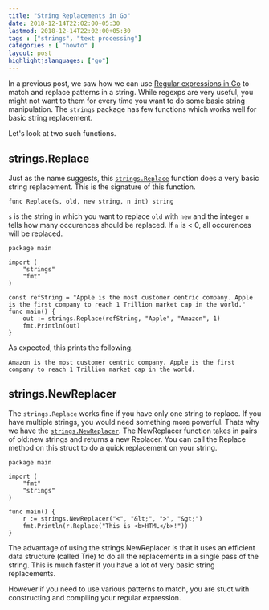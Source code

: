 ```yaml
---
title: "String Replacements in Go"
date: 2018-12-14T22:02:00+05:30
lastmod: 2018-12-14T22:02:00+05:30
tags : ["strings", "text processing"]
categories : [ "howto" ]
layout: post
highlightjslanguages: ["go"]
---
```


In a previous post, we saw how we can use [Regular expressions in Go](/regular-expressions-in-go/) to match and replace patterns in a string. While regexps are very useful, you might not want to them for every time you want to do some basic string manipulation. The `strings` package has few functions which works well for basic string replacement.

Let's look at two such functions.

<!--more-->

## strings.Replace

Just as the name suggests, this [`strings.Replace`](https://golang.org/pkg/strings/#Replace) function does a very basic string replacement. This is the signature of this function.

    func Replace(s, old, new string, n int) string

`s` is the string in which you want to replace `old` with `new` and the integer `n` tells how many occurences should be replaced. If `n` is < 0, all occurences will be replaced.

    package main

    import (
        "strings"
        "fmt"
    )

    const refString = "Apple is the most customer centric company. Apple is the first company to reach 1 Trillion market cap in the world."
    func main() {
        out := strings.Replace(refString, "Apple", "Amazon", 1)
        fmt.Println(out)
    }

As expected, this prints the following.

    Amazon is the most customer centric company. Apple is the first company to reach 1 Trillion market cap in the world.

## strings.NewReplacer

The `strings.Replace` works fine if you have only one string to replace. If you have multiple strings, you would need something more powerful. Thats why we have the [`strings.NewReplacer`](https://golang.org/pkg/strings/#NewReplacer). The NewReplacer function takes in pairs of old:new strings and returns a new Replacer. You can call the Replace method on this struct to do a quick replacement on your string.

    package main

    import (
        "fmt"
        "strings"
    )

    func main() {
        r := strings.NewReplacer("<", "&lt;", ">", "&gt;")
        fmt.Println(r.Replace("This is <b>HTML</b>!"))
    }

The advantage of using the strings.NewReplacer is that it uses an efficient data structure (called Trie) to do all the replacements in a single pass of the string. This is much faster if you have a lot of very basic string replacements. 

However if you need to use various patterns to match, you are stuct with constructing and compiling your regular expression. 